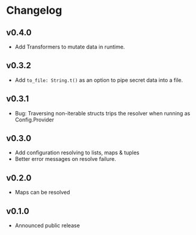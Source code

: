 # Changelog

## v0.4.0

- Add Transformers to mutate data in runtime.

## v0.3.2

- Add `to_file: String.t()` as an option to pipe secret data into a file.

## v0.3.1

- Bug: Traversing non-iterable structs trips the resolver when running as Config.Provider

## v0.3.0

- Add configuration resolving to lists, maps & tuples
- Better error messages on resolve failure.

## v0.2.0

- Maps can be resolved

## v0.1.0

- Announced public release
